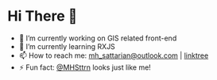# Hi There 👾

- 🔭 I’m currently working on GIS related front-end
- 🌱 I’m currently learning RXJS
- 📫 How to reach me: mh_sattarian@outlook.com | [linktree](http://linktr.ee/mh_sattarian)
- ⚡ Fun fact: [@MHSttrn](https://github.com/MHSttrn) looks just like me!

<!--
**mhsattarian/mhsattarian** is a ✨ _special_ ✨ repository because its `README.md` (this file) appears on your GitHub profile.

Here are some ideas to get you started:

- 🔭 I’m currently working on ...
- 🌱 I’m currently learning ...
- 👯 I’m looking to collaborate on ...
- 🤔 I’m looking for help with ...
- 💬 Ask me about ...
- 📫 How to reach me: ...
- 😄 Pronouns: ...
- ⚡ Fun fact: ...
-->
